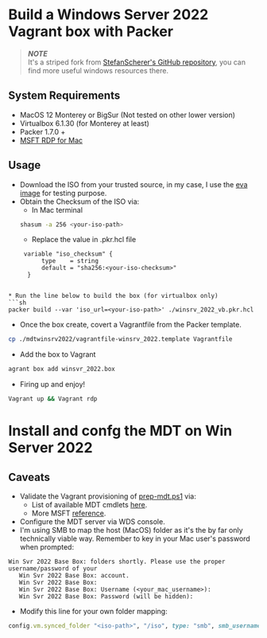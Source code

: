 # Build a Windows Server 2022 Vagrant box with Packer

> **_NOTE_**  
> It's a striped fork from [StefanScherer's GitHub repository](https://github.com/jeffskinnerbox/Windows-10-Vagrant-Box), you can find more useful windows resources there. 

## System Requirements
* MacOS 12 Monterey or BigSur (Not tested on other lower version)
* Virtualbox 6.1.30 (for Monterey at least) 
* Packer 1.7.0 +
* [MSFT RDP for Mac](https://apps.apple.com/us/app/microsoft-remote-desktop/id1295203466?mt=12)


## Usage
* Download the ISO from your trusted source, in my case, I use the [eva image](https://www.microsoft.com/en-us/evalcenter/evaluate-windows-server-2022) for testing purpose.
* Obtain the Checksum of the ISO via:
  * In Mac terminal
  ```sh
  shasum -a 256 <your-iso-path>
  ```
  * Replace the value in .pkr.hcl file
  ```
   variable "iso_checksum" {
        type    = string
        default = "sha256:<your-iso-checksum>"
    }
```

* Run the line below to build the box (for virtualbox only)
```sh
packer build --var 'iso_url=<your-iso-path>' ./winsrv_2022_vb.pkr.hcl
```
* Once the box create, covert a Vagrantfile from the Packer template.
```sh
cp ./mdtwinsrv2022/vagrantfile-winsrv_2022.template Vagrantfile
```

* Add the box to Vagrant
```sh
agrant box add winsvr_2022.box
```
* Firing up and enjoy!
```sh
Vagrant up && Vagrant rdp
```

# Install and confg the MDT on Win Server 2022

## Caveats
* Validate the Vagrant provisioning of [prep-mdt.ps1]() via:
  * List of available MDT cmdlets [here](https://techdirectarchive.com/2021/02/05/how-to-install-mdt-powershell-module/).
  * More MSFT [reference](https://docs.microsoft.com/en-us/mem/configmgr/mdt/samples-guide). 
* Configure the MDT server via WDS console. 
* I'm using SMB to map the host (MacOS) folder as it's the by far only technically viable way. Remember to key in your Mac user's password when prompted:

 ```shell
 Win Svr 2022 Base Box: folders shortly. Please use the proper username/password of your
    Win Svr 2022 Base Box: account.
    Win Svr 2022 Base Box:  
    Win Svr 2022 Base Box: Username (<your_mac_username>): 
    Win Svr 2022 Base Box: Password (will be hidden): 
```
* Modify this line for your own folder mapping:
```ruby
config.vm.synced_folder "<iso-path>", "/iso", type: "smb", smb_username: "<your_mac_username>"
```